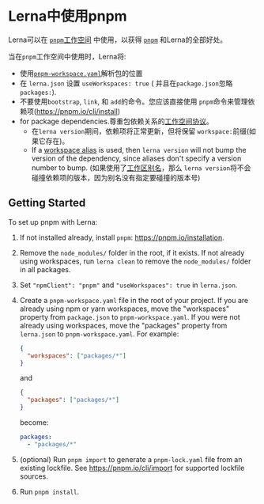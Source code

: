 # Lerna中使用pnpm

Lerna可以在 [`pnpm`工作空间](https://pnpm.io/workspaces) 中使用，以获得 [`pnpm`](https://pnpm.io) 和Lerna的全部好处。

当在`pnpm`工作空间中使用时，Lerna将:

- 使用[`pnpm-workspace.yaml`](https://pnpm.io/workspaces)解析包的位置
- 在 `lerna.json` 设置 `useWorkspaces: true` ( 并且在`package.json`忽略 `packages:`).
- 不要使用`bootstrap`, `link`, 和 `add`的命令。您应该直接使用 `pnpm`命令来管理依赖项(https://pnpm.io/cli/install)
- for package dependencies.尊重包依赖关系的[工作空间协议](https://pnpm.io/workspaces#workspace-protocol-workspace)。
  - 在`lerna version`期间，依赖项将正常更新，但将保留 `workspace:`前缀(如果它存在)。
  - If a [workspace alias](https://pnpm.io/workspaces#referencing-workspace-packages-through-aliases) is used, then `lerna version` will not bump the version of the dependency, since aliases don't specify a version number to bump. (如果使用了[工作区别名](https://pnpm.io/workspaces#referencing-workspace-packages-through-aliases)，那么 `lerna version`将不会碰撞依赖项的版本，因为别名没有指定要碰撞的版本号)

## Getting Started

To set up pnpm with Lerna:

1. If not installed already, install `pnpm`: https://pnpm.io/installation.
2. Remove the `node_modules/` folder in the root, if it exists. If not already using workspaces, run `lerna clean` to remove the `node_modules/` folder in all packages.
3. Set `"npmClient": "pnpm"` and `"useWorkspaces": true` in `lerna.json`.
4. Create a `pnpm-workspace.yaml` file in the root of your project.
   If you are already using npm or yarn workspaces, move the "workspaces" property from `package.json` to `pnpm-workspace.yaml`. If you were not already using workspaces, move the "packages" property from `lerna.json` to `pnpm-workspace.yaml`. For example:

   ```json title="package.json"
   {
     "workspaces": ["packages/*"]
   }
   ```

   and

   ```json title="lerna.json"
   {
     "packages": ["packages/*"]
   }
   ```

   become:

   ```yaml title="pnpm-workspace.yaml"
   packages:
     - "packages/*"
   ```

5. (optional) Run `pnpm import` to generate a `pnpm-lock.yaml` file from an existing lockfile. See https://pnpm.io/cli/import for supported lockfile sources.
6. Run `pnpm install`.
